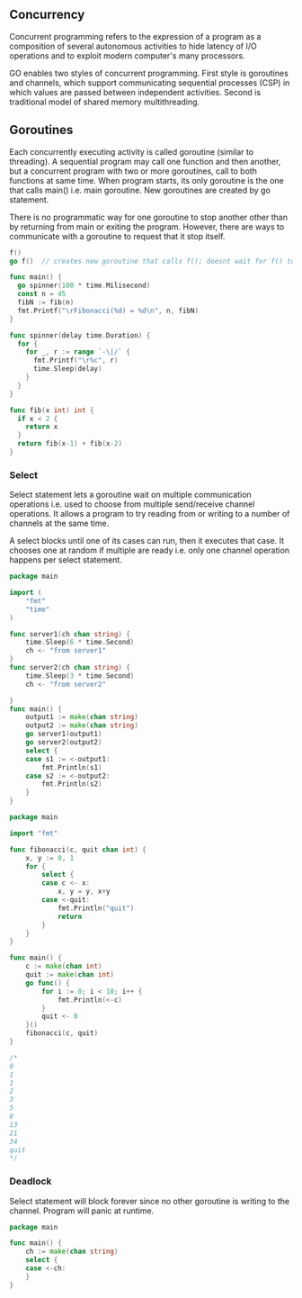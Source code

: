## Concurrency

Concurrent programming refers to the expression of a program as a composition of several autonomous activities to hide latency of I/O operations and to exploit modern computer's many processors.

GO enables two styles of concurrent programming. First style is goroutines and channels, which support communicating sequential processes (CSP) in which values are passed between independent activities. Second is traditional model of shared memory multithreading.

## Goroutines

Each concurrently executing activity is called goroutine (similar to threading). A sequential program may call one function and then another, but a concurrent program with two or more goroutines, call to both functions at same time. When program starts, its only goroutine is the one that calls main() i.e. main goroutine. New goroutines are created by go statement.

There is no programmatic way for one goroutine to stop another other than by returning from main or exiting the program. However, there are ways to communicate with a goroutine to request that it stop itself.

```go
f()
go f()  // creates new goroutine that calls f(); doesnt wait for f() to finish
```

```go
func main() {
  go spinner(100 * time.Milisecond)
  const n = 45
  fibN := fib(n)
  fmt.Printf("\rFibonacci(%d) = %d\n", n, fibN)
}

func spinner(delay time.Duration) {
  for {
    for _, r := range `-\|/` {
      fmt.Printf("\r%c", r)
      time.Sleep(delay)
    }
  }
}

func fib(x int) int {
  if x < 2 {
    return x
  }
  return fib(x-1) + fib(x-2)
}
```

### Select

Select statement lets a goroutine wait on multiple communication operations i.e. used to choose from multiple send/receive channel operations. It allows a program to try reading from or writing to a number of channels at the same time.

A select blocks until one of its cases can run, then it executes that case. It chooses one at random if multiple are ready i.e. only one channel operation happens per select statement.

```go
package main

import (
    "fmt"
    "time"
)

func server1(ch chan string) {
    time.Sleep(6 * time.Second)
    ch <- "from server1"
}
func server2(ch chan string) {
    time.Sleep(3 * time.Second)
    ch <- "from server2"

}
func main() {
    output1 := make(chan string)
    output2 := make(chan string)
    go server1(output1)
    go server2(output2)
    select {
    case s1 := <-output1:
        fmt.Println(s1)
    case s2 := <-output2:
        fmt.Println(s2)
    }
}
```

```go
package main

import "fmt"

func fibonacci(c, quit chan int) {
	x, y := 0, 1
	for {
		select {
		case c <- x:
			x, y = y, x+y
		case <-quit:
			fmt.Println("quit")
			return
		}
	}
}

func main() {
	c := make(chan int)
	quit := make(chan int)
	go func() {
		for i := 0; i < 10; i++ {
			fmt.Println(<-c)
		}
		quit <- 0
	}()
	fibonacci(c, quit)
}

/*
0
1
1
2
3
5
8
13
21
34
quit
*/

```

### Deadlock

Select statement will block forever since no other goroutine is writing to the channel. Program will panic at runtime.

```go
package main

func main() {
    ch := make(chan string)
    select {
    case <-ch:
    }
}
```
